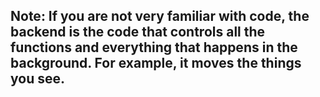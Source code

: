 ## Note: If you are not very familiar with code, the backend is the code that controls all the functions and everything that happens in the background. For example, it moves the things you see.
